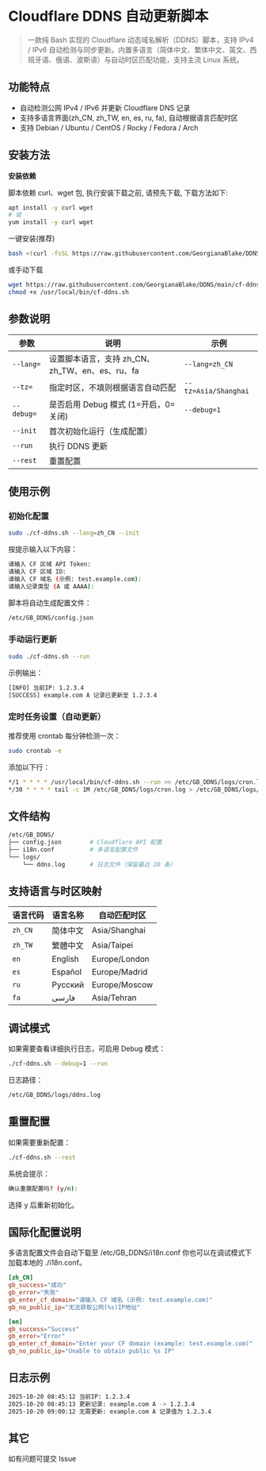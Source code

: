 # Cloudflare DDNS 自动更新脚本

> 一款纯 Bash 实现的 Cloudflare 动态域名解析（DDNS）脚本，支持 IPv4 / IPv6 自动检测与同步更新。内置多语言（简体中文、繁体中文、英文、西班牙语、俄语、波斯语）与自动时区匹配功能，支持主流 Linux 系统。

## 功能特点

+ 自动检测公网 IPv4 / IPv6 并更新 Cloudflare DNS 记录
+ 支持多语言界面(zh_CN, zh_TW, en, es, ru, fa), 自动根据语言匹配时区
+ 支持 Debian / Ubuntu / CentOS / Rocky / Fedora / Arch

## 安装方法

**安装依赖**

脚本依赖 curl、wget 包, 执行安装下载之前, 请预先下载, 下载方法如下:

```bash
apt install -y curl wget
# 或
yum install -y curl wget
```

一键安装(推荐)

```bash
bash <(curl -fsSL https://raw.githubusercontent.com/GeorgianaBlake/DDNS/main/cf-ddns.sh) --init
```

或手动下载

```bash
wget https://raw.githubusercontent.com/GeorgianaBlake/DDNS/main/cf-ddns.sh -O /usr/local/bin/cf-ddns.sh
chmod +x /usr/local/bin/cf-ddns.sh
```

## 参数说明

| 参数 | 说明 | 示例 |
| ------- | ------- | ------- |
|   `--lang=`   |   设置脚本语言，支持 zh_CN、zh_TW、en、es、ru、fa   |   `--lang=zh_CN`   |
|   `--tz=`   |   指定时区，不填则根据语言自动匹配   |   `--tz=Asia/Shanghai`   |
|   `--debug=`   |   是否启用 Debug 模式 (1=开启，0=关闭)   |   `--debug=1`   |
|   `--init`   |   首次初始化运行（生成配置）   |      |
|   `--run`   |   执行 DDNS 更新   |      |
|   `--rest`   |   重置配置   |      |

## 使用示例

### 初始化配置

```bash
sudo ./cf-ddns.sh --lang=zh_CN --init
```

按提示输入以下内容：

```bash
请输入 CF 区域 API Token:
请输入 CF 区域 ID:
请输入 CF 域名 (示例: test.example.com):
请输入记录类型 (A 或 AAAA):
```

脚本将自动生成配置文件：

```bash
/etc/GB_DDNS/config.json
```

### 手动运行更新

```bash
sudo ./cf-ddns.sh --run
```

示例输出：

```bash
[INFO] 当前IP: 1.2.3.4
[SUCCESS] example.com A 记录已更新至 1.2.3.4
```

### 定时任务设置（自动更新）

推荐使用 crontab 每分钟检测一次：

```bash
sudo crontab -e
```

添加以下行：

```bash
*/1 * * * * /usr/local/bin/cf-ddns.sh --run >> /etc/GB_DDNS/logs/cron.log 2>&1
*/30 * * * * tail -c 1M /etc/GB_DDNS/logs/cron.log > /etc/GB_DDNS/logs/cron.tmp && mv /etc/GB_DDNS/logs/cron.tmp /etc/GB_DDNS/logs/cron.log
```

## 文件结构

```bash
/etc/GB_DDNS/
├── config.json        # Cloudflare API 配置
├── i18n.conf          # 多语言配置文件
└── logs/
    └── ddns.log       # 日志文件（保留最近 20 条）
```

## 支持语言与时区映射

| 语言代码    | 语言名称    | 自动匹配时区        |
| ------- | ------- | ------------- |
| `zh_CN` | 简体中文    | Asia/Shanghai |
| `zh_TW` | 繁體中文    | Asia/Taipei   |
| `en`    | English | Europe/London |
| `es`    | Español | Europe/Madrid |
| `ru`    | Русский | Europe/Moscow |
| `fa`    | فارسی   | Asia/Tehran   |

## 调试模式

如果需要查看详细执行日志，可启用 Debug 模式：

```bash
./cf-ddns.sh --debug=1 --run
```

日志路径：

```bash
/etc/GB_DDNS/logs/ddns.log
```

## 重置配置

如果需要重新配置：

```bash
./cf-ddns.sh --rest
```

系统会提示：

```bash
确认重置配置吗? (y/n):
```

选择 y 后重新初始化。

## 国际化配置说明

多语言配置文件会自动下载至 /etc/GB_DDNS/i18n.conf
你也可以在调试模式下加载本地的 ./i18n.conf。

```conf
[zh_CN]
gb_success="成功"
gb_error="失败"
gb_enter_cf_domain="请输入 CF 域名 (示例: test.example.com)"
gb_no_public_ip="无法获取公网(%s)IP地址"

[en]
gb_success="Success"
gb_error="Error"
gb_enter_cf_domain="Enter your CF domain (example: test.example.com)"
gb_no_public_ip="Unable to obtain public %s IP"
```

## 日志示例

```bash
2025-10-20 08:45:12 当前IP: 1.2.3.4
2025-10-20 08:45:13 更新记录: example.com A -> 1.2.3.4
2025-10-20 09:00:12 无需更新: example.com A 记录值为 1.2.3.4
```

## 其它

如有问题可提交 Issue
